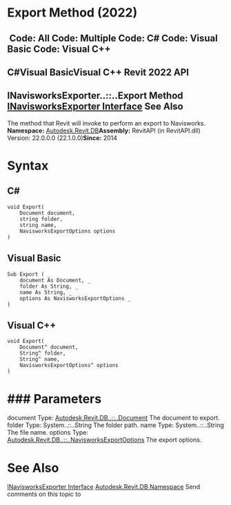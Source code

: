 # Export Method (2022)

﻿
 Code: All Code: Multiple Code: C# Code: Visual Basic Code: Visual C++   
---  
C#Visual BasicVisual C++
Revit 2022 API  
---  
INavisworksExporter..::..Export Method   
[INavisworksExporter Interface](b389017c-d7af-f0a4-7440-e9dc30f47718.md "INavisworksExporter Interface") See Also  
---  
The method that Revit will invoke to perform an export to Navisworks. 
**Namespace:** [Autodesk.Revit.DB](87546ba7-461b-c646-cbb1-2cb8f5bff8b2.md "Autodesk.Revit.DB Namespace")**Assembly:** RevitAPI (in RevitAPI.dll) Version: 22.0.0.0 (22.1.0.0)**Since:** 2014 
# Syntax
C#  
---  
```text
void Export(
	Document document,
	string folder,
	string name,
	NavisworksExportOptions options
)
```
  
Visual Basic  
---  
```text
Sub Export ( _
	document As Document, _
	folder As String, _
	name As String, _
	options As NavisworksExportOptions _
)
```
  
Visual C++  
---  
```text
void Export(
	Document^ document, 
	String^ folder, 
	String^ name, 
	NavisworksExportOptions^ options
)
```
  
# ### Parameters
document
    Type: [Autodesk.Revit.DB..::..Document](db03274b-a107-aa32-9034-f3e0df4bb1ec.md "Document Class") The document to export. 
folder
    Type: System..::..String The folder path. 
name
    Type: System..::..String The file name. 
options
    Type: [Autodesk.Revit.DB..::..NavisworksExportOptions](a58dbe71-1be7-dad6-51b6-5386c162cf87.md "NavisworksExportOptions Class") The export options. 
# See Also
[INavisworksExporter Interface](b389017c-d7af-f0a4-7440-e9dc30f47718.md "INavisworksExporter Interface")
[Autodesk.Revit.DB Namespace](87546ba7-461b-c646-cbb1-2cb8f5bff8b2.md "Autodesk.Revit.DB Namespace")
Send comments on this topic to 